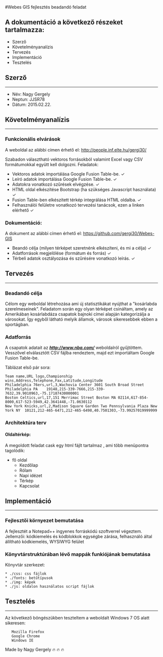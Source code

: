 #Webes GIS fejlesztés beadandó feladat

## A dokumentáció a következő részeket tartalmazza:

- Szerző
- Követelményanalízis
- Tervezés
- Implementáció
- Tesztelés

## Szerző
----------

- Név:		Nagy Gergely
- Neptun: 	JJSR78
- Dátum:	2015.02.22.


## Követelményanalízis
----------------------

### Funkcionális elvárások

A weboldal az alábbi címen érhető el: http://people.inf.elte.hu/gergi30/

Szabadon választható vektoros forrásokból valamint Excel vagy CSV formátumokkal együtt kell dolgozni. Feladatok:
 - Vektoros adatok importálása Google Fusion Table-be. ✓
 - Leíró adatok importálása Google Fusion Table-be. ✓
 - Adatokra vonatkozó szűrések elvégzése. ✓
 - HTML oldal elkészítése Bootstrap (ha szükséges Javascript használata) ✓
 - Fusion Table-ben elkészített térkép integrálása HTML oldalba. ✓
 - Felhasználói felületre vonatkozó tervezési tanácsok, ezen a linken elérhető ✓

### Dokumentáció:

A dokument az alábbi címen érhető el: https://github.com/gergi30/Webes-GIS

 - Beandó célja (milyen térképet szeretnénk elkészíteni, és mi a célja) ✓
 - Adatforrások megjelölése (formátum és forrás) ✓
 - Térbeli adatok osztályozása és szűrésére vonatkozó leírás. ✓
 
## Tervezés
-----------

### Beadandó célja

Célom egy weboldal létrehozása ami új statisztikákat nyújthat a "kosárlabda szerelmeseinek".
Feladatom során egy olyan térképet csináltam, amely az Amerikában kosárlabdáza csapatok bajnoki címei alapján kategorizálja a városokat. Így egyből látható melyik államok, városok sikeresebbek ebben a sportágban.


### Adatforrás

A csapatok adatait az ***http://www.nba.com/*** weboldalról gyűjtöttem.
Vesszővel elválasztótt CSV fájlba rendeztem, majd ezt importáltam Google Fusion Table-be.

Táblázat első pár sora:

	Team name,URL logo,Championship wins,Address,Telephone,Fax,Latitude,Longitude
	Philadelphia 76ers,url,3,Wachovia Center 3601 South Broad Street Philadelphia PA 	19148,215-339-7666,215-339-7632,39.9010963,-75.17187430000001
	Boston Celtics,url,17,151 Merrimac Street Boston MA 02114,617-854-8000,617-523-5949,42.3641448,-71.0630112
	New York Knicks,url,2,Madison Square Garden Two Pennsylvania Plaza New York NY 	10121,212-465-6471,212-465-6498,40.7501303,-73.99257019999999


### Architektúra terv

#### Oldaltérkép:

A megoldott feladat cask egy html fájlt tartalmaz , ami több menüpontra tagolódik:

* fő oldal
	* Kezdőlap
	* Rólam
	* Napi idézet
	* Térkép
	* Kapcsolat

## Implementáció
-----------------

### Fejlesztői környezet bemutatása

A fejlesztét a Notepad++ ingyenes forráskódú szoftverrel végeztem.
Jellemzői:  kódkiemelés és kódblokkok egységbe zárása, felhasználó által állítható kódkiemelés, WYSIWYG felület
	
### Könyvtárstruktúrában lévő mappák funkiójának bemutatása
	

Könyvtár szerkezet:

    * ./css: css fájlok
    * ./fonts: betűtípusok
    * ./img: képek
    * ./js: oldalon használatos script fájlok

## Tesztelés
-------------

Az következő böngészükben teszteltem a weboldalt Windows 7 OS alatt sikeresen:
     
       Mozilla Firefox
       Google Chrome
       Windows IE

Made by Nagy Gergely :fire: :fire: :fire:
